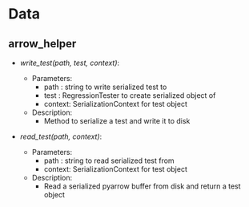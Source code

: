 # Data

## arrow_helper

* _write_test(path, test, context)_:
    * Parameters:
        * path : string to write serialized test to
        * test : RegressionTester to create serialized object of
        * context: SerializationContext for test object
    * Description:
        * Method to serialize a test and write it to disk
        
* _read_test(path, context)_:
    * Parameters:
        * path : string to read serialized test from
        * context: SerializationContext for test object
    * Description:
        * Read a serialized pyarrow buffer from disk and return a test object